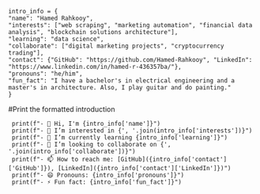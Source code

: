     intro_info = {
    "name": "Hamed Rahkooy",
    "interests": ["web scraping", "marketing automation", "financial data analysis", "blockchain solutions architecture"],
    "learning": "data science",
    "collaborate": ["digital marketing projects", "cryptocurrency trading"],
    "contact": {"GitHub": "https://github.com/Hamed-Rahkooy", "LinkedIn": "https://www.linkedin.com/in/hamed-r-436357ba/"},
    "pronouns": "he/him",
    "fun_fact": "I have a bachelor's in electrical engineering and a master's in architecture. Also, I play guitar and do painting." 
    }

#Print the formatted introduction

     print(f"- 👋 Hi, I'm {intro_info['name']}")
     print(f"- 👀 I’m interested in {', '.join(intro_info['interests'])}")
     print(f"- 🌱 I’m currently learning {intro_info['learning']}")
     print(f"- 💞️ I’m looking to collaborate on {', '.join(intro_info['collaborate'])}")
     print(f"- 📫 How to reach me: [GitHub]({intro_info['contact']['GitHub']}), [LinkedIn]({intro_info['contact']['LinkedIn']})")
     print(f"- 😄 Pronouns: {intro_info['pronouns']}")
     print(f"- ⚡ Fun fact: {intro_info['fun_fact']}")

<!---
Hamed-Rahkooy/Hamed-Rahkooy is a ✨ special ✨ repository because its `README.md` (this file) appears on your GitHub profile.
You can click the Preview link to take a look at your changes.
--->
